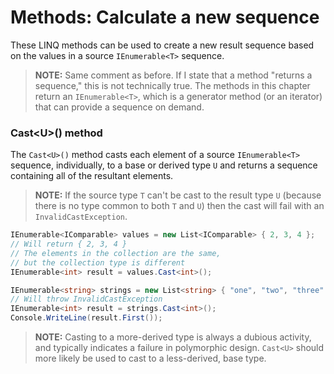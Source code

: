 [//]: # (GENERATED FILE -- DO NOT EDIT)
# Methods: Calculate a new sequence

These LINQ methods can be used to create a new result sequence based on the values in a source `IEnumerable<T>` sequence.

> **NOTE:** Same comment as before. If I state that a method "returns a sequence," this is not technically true. The methods in this chapter return an `IEnumerable<T>`, which is a generator method (or an iterator) that can provide a sequence on demand.

### Cast&lt;U&gt;() method
The `Cast<U>()` method casts each element of a source `IEnumerable<T>` sequence, individually, to a base or derived type `U` and returns a sequence containing all of the resultant elements.

> **NOTE:** If the source type `T` can't be cast to the result type `U` (because there is no type common to both `T` and `U`) then the cast will fail with an `InvalidCastException`.

```csharp
IEnumerable<IComparable> values = new List<IComparable> { 2, 3, 4 };
// Will return { 2, 3, 4 }
// The elements in the collection are the same,
// but the collection type is different
IEnumerable<int> result = values.Cast<int>();
```

```csharp
IEnumerable<string> strings = new List<string> { "one", "two", "three" };
// Will throw InvalidCastException
IEnumerable<int> result = strings.Cast<int>();
Console.WriteLine(result.First());
```

> **NOTE:** Casting to a more-derived type is always a dubious activity, and typically indicates a failure in polymorphic design. `Cast<U>` should more likely be used to cast to a less-derived, base type.